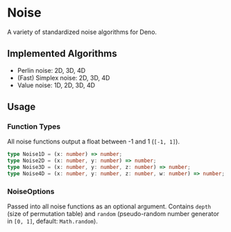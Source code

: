 # Noise

A variety of standardized noise algorithms for Deno.

## Implemented Algorithms

- Perlin noise: 2D, 3D, 4D
- (Fast) Simplex noise: 2D, 3D, 4D
- Value noise: 1D, 2D, 3D, 4D

## Usage

### Function Types

All noise functions output a float between -1 and 1 (`[-1, 1]`).

```typescript
type Noise1D = (x: number) => number;
type Noise2D = (x: number, y: number) => number;
type Noise3D = (x: number, y: number, z: number) => number;
type Noise4D = (x: number, y: number, z: number, w: number) => number;
```

### NoiseOptions

Passed into all noise functions as an optional argument. Contains `depth` (size of permutation table) and `random` (pseudo-random number generator in `[0, 1]`, default: `Math.random`).
